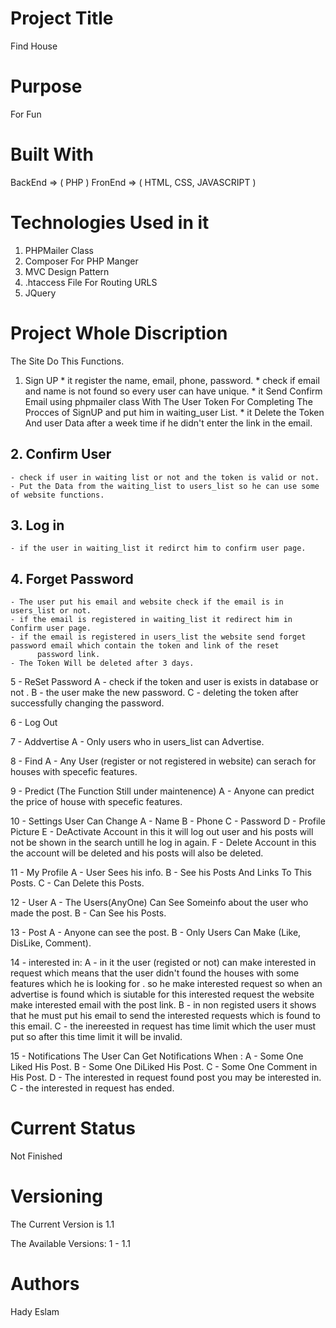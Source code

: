 # Project Title
Find House

# Purpose
For Fun

# Built With
  BackEnd => ( PHP )
  FronEnd => ( HTML, CSS, JAVASCRIPT )

# Technologies Used in it
  1. PHPMailer Class
  2. Composer For PHP Manger
  3. MVC Design Pattern
  4. .htaccess File For Routing URLS
  5. JQuery


# Project Whole Discription
  The Site Do This Functions.
  
  1. Sign UP
    * it register the name, email, phone, password.
    * check if email and name is not found so every user can have unique.
    * it Send Confirm Email using phpmailer class With The User Token For Completing The Procces of SignUP and put him
        in waiting_user List.
    * it Delete the Token And user Data after a week time if he didn't enter the link in the email.
  
  ## 2. Confirm User
    - check if user in waiting list or not and the token is valid or not.
    - Put the Data from the waiting_list to users_list so he can use some of website functions.
  
  ## 3. Log in
    - if the user in waiting_list it redirct him to confirm user page.
  
  ## 4. Forget Password
    - The user put his email and website check if the email is in users_list or not.
    - if the email is registered in waiting_list it redirect him in Confirm user page.
    - if the email is registered in users_list the website send forget password email which contain the token and link of the reset
          password link.
    - The Token Will be deleted after 3 days.
  
  5 - ReSet Password
    A - check if the token and user is exists in database or not .
    B - the user make the new password.
    C - deleting the token after successfully changing the password.
  
  6 - Log Out
  
  7 - Addvertise
    A - Only users who in users_list can Advertise.
  
  8 - Find
    A - Any User (register or not registered in website) can serach for houses with specefic features.
  
  9 - Predict (The Function Still under maintenence)
    A - Anyone can predict the price of house with specefic features.
  
  10 - Settings
    User Can Change
      A - Name
      B - Phone
      C - Password
      D - Profile Picture
      E - DeActivate Account
        in this it will log out user and his posts will not be shown in the search untill he log in again.
      F - Delete Account
        in this the account will be deleted and his posts will also be deleted.
  
  11 - My Profile
    A - User Sees his info.
    B - See his Posts And Links To This Posts.
    C - Can Delete this Posts.
  
  12 - User
    A - The Users(AnyOne) Can See Someinfo about the user who made the post.
    B - Can See his Posts.
  
  13 - Post
    A - Anyone can see the post.
    B - Only Users Can Make (Like, DisLike, Comment).
  
  14 - interested in:
    A - in it the user (registed or not) can make interested in request which means that the user didn't found the houses with some
        features which he is looking for . so he make interested request so when an advertise is found which is siutable for this
        interested request the website make interested email with the post link.
    B - in non registed users it shows that he must put his email to send the interested requests which is found to this email.
    C - the inereested in request has time limit which the user must put so after this time limit it will be invalid.
  
  15 - Notifications
    The User Can Get Notifications When :
      A - Some One Liked His Post.
      B - Some One DiLiked His Post.
      C - Some One Comment in His Post.
      D - The interested in request found post you may be interested in.
      C - the interested in request has ended.
    

# Current Status
  Not Finished

# Versioning
  The Current Version is 1.1
  
  The Available Versions:
    1 - 1.1
# Authors
  Hady Eslam
